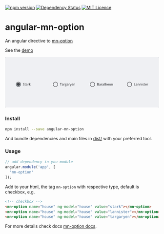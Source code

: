 [![npm version](https://badge.fury.io/js/angular-mn-option.svg)](https://badge.fury.io/js/angular-mn-option)
[![Dependency Status](https://gemnasium.com/badges/github.com/minimalist-components/angular-mn-option.svg)](https://gemnasium.com/github.com/minimalist-components/angular-mn-option)
[![MIT Licence](https://badges.frapsoft.com/os/mit/mit.svg?v=103)](https://opensource.org/licenses/mit-license.php)  

# angular-mn-option

An angular directive to [mn-option](https://github.com/minimalist-components/mn-option)

See the [demo](https://minimalist-components.github.io/mn-option)

[![preview demo](https://raw.githubusercontent.com/minimalist-components/mn-option/master/preview.gif)](https://minimalist-components.github.io/angular-mn-option/)

### Install

```sh
npm install --save angular-mn-option
```

And bundle dependencies and main files in [dist/](https://github.com/minimalist-components/angular-mn-option/tree/master/dist) with your preferred tool.

### Usage

```js
// add dependency in you module
angular.module('app', [
  'mn-option'
]);
```

Add to your html, the tag ```mn-option``` with respective type, default is checkbox, e.g.

```html
<!-- checkbox -->
<mn-option name="house" ng-model="house" value="stark"></mn-option>
<mn-option name="house" ng-model="house" value="lannister"></mn-option>
<mn-option name="house" ng-model="house" value="targaryen"></mn-option>
```


For more details check docs [mn-option docs](https://github.com/minimalist-components/mn-option).

